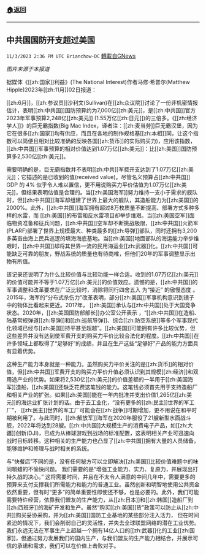 ###  [:house:返回](README.md)
---


## 中共国国防开支超过美国
`11/3/2023 2:36 PM UTC Brianchow-DC` [轉載自GNews](https://gnews.org/articles/1918118)

*图片来源于本报道*

据媒体《[[zh:国家]]利益》(The National Interest)作者马修·希普尔(Matthew Hipple)2023年[[zh:11月]]02日报道：

[[zh:6月]]，[[zh:参议员]]沙利文(Sullivan)在[[zh:众议院]]讨论了一份非机密情报估计，表明[[zh:中共国]]国防预算约为7,000亿[[zh:美元]]，是[[zh:中共国]]官方2023年军事预算2,248亿[[zh:美元]] (1.55万亿[[zh:日元]])的三倍多。《[[zh:经济学人]]》的巨无霸指数(Big Mac Index，译者注：[[zh:麦当劳]]巨无霸汉堡，因为它在很多[[zh:国家]]均有供应，而且在各地的制作规格基[[zh:本相]]同，让这个指数可以简便且相对比较准确的反映各国[[zh:货币]]的实际购买力)，应用该指数，[[zh:中共国]]军事预算的相对价值达到1.07万亿[[zh:美元]]：比[[zh:美国]]国防预算多2,530亿[[zh:美元]]。

需要明确的是，巨无霸指数并不表明[[zh:中共]]军费开支达到了1.07万亿[[zh:美元]]；它描述的是已收到的值(received value)。尽管名义预算占[[zh:中共国]] GDP 的 4% 似乎令人难以置信，更不用说购买力平价估值为1.07万亿[[zh:美元]]，但结果表明估值是合理的。当[[zh:美国海军]]努力维持一支小于需求的舰队时，但[[zh:中共国]]海军却组建了世界上最大的舰队，其造船能力为[[zh:美国]]的2000%。此外，[[zh:中共国]]海军拥有超过8万枚质量不断提高、部署方式多种多样的水雷，而 [[zh:美国]]的布雷和反水雷项目却举步维艰。当[[zh:美国空军]]面临物资准备和征兵问题，[[zh:中共国]]空军却不断挑战极限，[[zh:中共国]]火箭军(PLARF)部署了世界上规模最大、种类最多的[[zh:导弹]]部队，同时还拥有3,200多英亩由海上民兵巡逻的填海海底基地。当[[zh:美国]]地面部队的海运能力举步维艰时，[[zh:中共国]]却将其世界一流的民用海运业[[zh:武器]]化。[[zh:中共国]]可能缺乏可靠的朋友，野战系统的质量也有待商榷，但他们20年的军事调整显示出物有所值。

该记录还说明了为什么比较价值与比较功能一样合适。收到的1.07万亿[[zh:美元]]的价值可能并不等于1.07万亿[[zh:美元]]的价值效应。遗憾的是，[[zh:中共国]]的军事调整和改革要求在广泛比较时，消除将同行四舍五入 为“接近” 的傲慢态度 。2015年，海军的“分布式杀伤力”改革表明，部分[[zh:美国]]军事机构意识到镜子中的物体比看起来更近。2017年， [[zh:美国]]承认与[[zh:中共国]]处于大国竞争状态。2020年，[[zh:美国国防部部长]]办公室公开表示 ，“[[zh:中共国]]在造船、陆基常规弹道[[zh:导弹]]和[[zh:巡航导弹]]、综合[[zh:防空系统]]等多个军事现代化领域已经与[[zh:美国]]持平甚至超越”。[[zh:美国]]可能拥有许多比较优势，但这些差异并没有达到使军费开支的购买力平价比较合法化的程度。[[zh:中共国]]在许多领域上都取得了“足够好”的成绩，并且在生产这些“足够好”产品的能力方面具有显着优势。

这种生产能力本身就是一种能力。虽然购买力平价关注的是[[zh:货币]]的相对价值，但[[zh:中共国]]军费开支的购买力平价升值必须认识到其规模[[zh:经济]]和双用途产业的优势。如果将2,530亿[[zh:美元]]的价值差额的一半用于[[zh:美国海军]]造船，[[zh:美国]]还缺乏花费这笔钱的能力。这笔钱必须首先用于支持造船厂和相关产业的扩张。如果[[zh:美国]]能在一年内批准并支出价值1,265亿[[zh:美元]]的海运业扩张计划的话。由于去工业化，“没有更多的[[zh:民主]]世界的军工厂”， [[zh:民主]]世界的军工厂可能会在[[zh:战争]]时期增加，更不用说在和平时期被利用了。与此同时，[[zh:解放军]]海军在2020年服役了21艘新型水面战斗舰，2022年将达到28艘。[[zh:中共国]]大规模生产的消费电子产品，如[[zh:大疆]]创新(DJI)，已成为从棒球游戏到战场的标准配置，这表明相关产业可迅速向战时目标转移。这种相关的生产能力也凸显了[[zh:中共国]]拥有大量的人员储备，能够维护和修理与战时相关的系统。

与“快餐店”不同的是，没有任何秘方可以立即解决[[zh:美国]]比较价值难题中的味同嚼蜡的不愉快问题。 我们需要的是“增强工业能力、实力、复原力，并展现出打持久战的决心。” 这将需要时间，并且在不太令人满意的中间几年中，需要更多的预算来支付支撑我们所需能力和能力的普通工业。虽然创新和明智地使用公共资金依然重要，但有时“更多”的简单重要性即使还不够，也是必要的。此外，我们可能需要特许经营，依靠我们盟友的生产能力，从[[zh:日本]]和[[zh:韩国]]造船厂到[[zh:西班牙]]的海矿开发和生产。虽然“购买[[zh:美国]]货”政策可以防止从[[zh:中共]]购买妥协采购，并为[[zh:美国]]国防工业基地的某些部分注入活力， 但在时间紧迫的情况下，我们会削弱自己的灵活性，并失去全球联盟网络的潜在工业优势。我们永远无法在军事生产上超越一个拥有14亿人口的[[zh:武器]]化的工业[[zh:国家]]，但通过努力发展我们的国内生产，与我们盟友的生产能力相结合，并展示可信的承诺和需求，我们可以在价值上击败对手。
